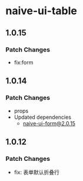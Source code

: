 # naive-ui-table

## 1.0.15

### Patch Changes

- fix:form

## 1.0.14

### Patch Changes

- props
- Updated dependencies
  - naive-ui-form@2.0.15

## 1.0.12

### Patch Changes

- fix: 表单默认折叠行

